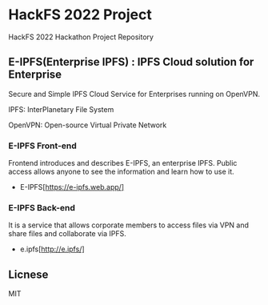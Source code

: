 # HackFS 2022 Project

HackFS 2022 Hackathon Project Repository

## E-IPFS(Enterprise IPFS) : IPFS Cloud solution for Enterprise

Secure and Simple IPFS Cloud Service for Enterprises running on OpenVPN.

IPFS: InterPlanetary File System

OpenVPN: Open-source Virtual Private Network

### E-IPFS Front-end
Frontend introduces and describes E-IPFS, an enterprise IPFS.
Public access allows anyone to see the information and learn how to use it.

- E-IPFS[https://e-ipfs.web.app/]

### E-IPFS Back-end
It is a service that allows corporate members to access files via VPN and share files and collaborate via IPFS.

- e.ipfs[http://e.ipfs/]

## Licnese

MIT
